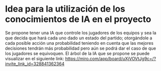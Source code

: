 # Idea para la utilización de los conocimientos de IA en el proyecto

Se propone tener una IA que controle los jugadores de los equipos y sea la que decida que hará cada uno dado un estado del partido; otorgándole a cada posible acción una probabilidad teniendo en cuenta que las mejores decisiones tendrán más probabilidad pero aún se podrá dar el caso de que los jugadores se equivoquen. 
El árbol de la IA que se propone se puede visualizar en el siguiente link: https://miro.com/app/board/uXjVOVtJg9c=/?invite_link_id=328841362364
